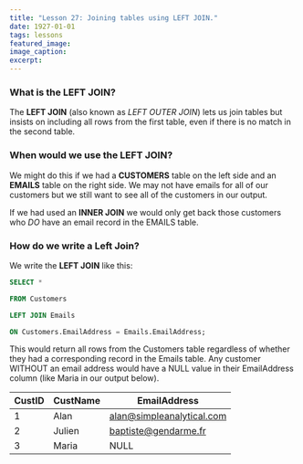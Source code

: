 ```yaml
---
title: "Lesson 27: Joining tables using LEFT JOIN."
date: 1927-01-01
tags: lessons
featured_image: 
image_caption: 
excerpt: 
---
```

### What is the LEFT JOIN?

The **LEFT JOIN** (also known as _LEFT OUTER JOIN_) lets us join tables but insists on including all rows from the first table, even if there is no match in the second table.

### When would we use the LEFT JOIN?

We might do this if we had a **CUSTOMERS** table on the left side and an **EMAILS** table on the right side. We may not have emails for all of our customers but we still want to see all of the customers in our output.

If we had used an **INNER JOIN** we would only get back those customers who _DO_ have an email record in the EMAILS table.

### How do we write a Left Join?

We write the **LEFT JOIN** like this:

```sql
SELECT * 

FROM Customers 

LEFT JOIN Emails 

ON Customers.EmailAddress = Emails.EmailAddress;
```

This would return all rows from the Customers table regardless of whether they had a corresponding record in the Emails table. Any customer WITHOUT an email address would have a NULL value in their EmailAddress column (like Maria in our output below).

|CustID|CustName|EmailAddress|
|---|---|---|
|1|Alan|alan@simpleanalytical.com|
|2|Julien|baptiste@gendarme.fr|
|3|Maria|NULL|